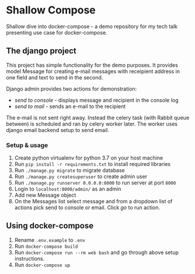 # Shallow Compose
Shallow dive into docker-compose - a demo repository for my tech talk presenting use case for docker-compose.

## The django project

This project has simple functionality for the demo purposes. It provides
model Message for creating e-mail messages with receipient address 
in one field and text to send in the second. 

Django admin provides two actions for demonstration: 
- _send to console_ - displays message and recipient in the console log 
- _send to mail_ - sends an e-mail to the recipient

The e-mail is not sent right away. Instead the celery task (with Rabbit 
queue between) is scheduled and ran by celery worker later. The worker
uses django email backend setup to send email.

### Setup & usage

1. Create python virtualenv for python 3.7 on your host machine 
1. Run `pip install -r requirements.txt` to install required libraries
1. Run `./manage.py migrate` to migrate database
1. Run `./manage.py createsuperuser` to create admin user
1. Run `./manage.py runserver 0.0.0.0:8000` to run server at port `8000`
1. Login to `localhost:8000/admin/` as an admin
1. Add new Message object
1. On the Messages list select message and from a dropdown list of actions
pick send to console or email. Click _go_ to run action.


## Using docker-compose

1. Rename `.env.example` to `.env`
1. Run `docker-compose build`
1. Run `docker-compose run --rm web bash` and go through above setup 
instructions.
1. Run `docker-compose up`
